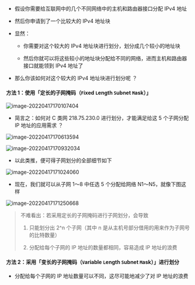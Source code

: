 - 假设你需要给互联网中的几个不同网络中的主机和路由器接口分配 IPv4 地址

- 然后你申请到了一个比较大的 IPv4 地址块

- 显然：

  - 你需要对这个较大的 IPv4 地址块进行划分，划分成几个较小的地址块

  - 然后你就可以将这些较小的地址块分配给不同的网络，进而主机和路由器接口就能领到   IPv4 地址了

- 那么你该如何对这个较大的 IPv4 地址块进行划分呢 ？

#### 方法 1：使用「定长的子网掩码（`F`ixed `L`ength `S`ubnet `M`ask）」

<!-- > 即：使用同一个子网掩码来划分子网 -->

![image-20220417170107404](https://aliyun-oss-lpj.oss-cn-qingdao.aliyuncs.com/images/by-picgo/image-20220417170107404.png)

- 简言之：如何对 C 类网 218.75.230.0 进行划分，才能满足给这 5 个子网分配 IP 地址的应用需求 ？

![image-20220417170613594](https://aliyun-oss-lpj.oss-cn-qingdao.aliyuncs.com/images/by-picgo/image-20220417170613594.png)

![image-20220417170932034](https://aliyun-oss-lpj.oss-cn-qingdao.aliyuncs.com/images/by-picgo/image-20220417170932034.png)

- 以此类推，便可得子网划分的全部细节如下

![image-20220417171024060](https://aliyun-oss-lpj.oss-cn-qingdao.aliyuncs.com/images/by-picgo/image-20220417171024060.png)

- 现在，我们就可以从子网 1～8 中任选 5 个分配给网络 N1～N5，就像下图这样

![image-20220417171250668](https://aliyun-oss-lpj.oss-cn-qingdao.aliyuncs.com/images/by-picgo/image-20220417171250668.png)

> 不难看出：若采用定长的子网掩码进行子网划分，会导致
>
> 1. 只能划分出 2^n 个子网（其中 n 是从主机号部分借用的用来作为子网号的比特数量）
>
> 2. 分配给每个子网的 IP 地址的数量都相同，容易造成 IP 地址的浪费

#### 方法 2：采用「变长的子网掩码（`V`ariable `L`ength `S`ubnet `M`ask）」进行划分

<!-- > 即：使用不同的子网掩码来划分子网 -->

- 分配给每个子网的 IP 地址数量可以不同，这尽可能地减少了对 IP 地址的浪费





